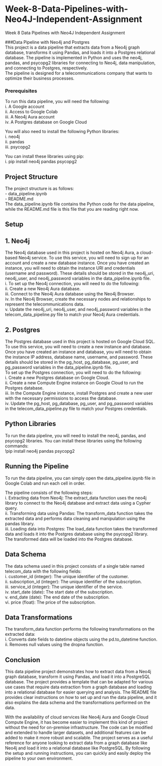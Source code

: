 # Week-8-Data-Pipelines-with-Neo4J-Independent-Assignment
Week 8 Data Pipelines with Neo4J Independent Assignment

###Data Pipeline with Neo4j and Postgres<br>
This project is a data pipeline that extracts data from a Neo4j graph database, transforms it using Pandas, and loads it into a Postgres relational database. The pipeline is implemented in Python and uses the neo4j, pandas, and psycopg2 libraries for connecting to Neo4j, data manipulation, and connecting to Postgres, respectively.<br>
The pipeline is designed for a telecommunications company that wants to optimize their business processes.<br>

### Prerequisites
To run this data pipeline, you will need the following:<br>
i.	A Google account<br>
ii.	Access to Google Colab<br>
iii.	A Neo4j Aura account<br>
iv.	A Postgres database on Google Cloud<br>

You will also need to install the following Python libraries: <br>
i.	neo4j<br>
ii.	pandas<br>
iii.	psycopg2<br>

You can install these libraries using pip: <br>
i.	pip install neo4j pandas psycopg2<br>

## Project Structure
The project structure is as follows:<br>
       - data_pipeline.ipynb<br>
       - README.md<br>
The data_pipeline.ipynb file contains the Python code for the data pipeline, while the README.md file is this file that you are reading right now.<br>

## Setup<br>
## 1.	Neo4j <br>
The Neo4j database used in this project is hosted on Neo4j Aura, a cloud-based Neo4j service. To use this service, you will need to sign up for an account and create a new database instance. Once you have created an instance, you will need to obtain the instance URI and credentials (username and password). These details should be stored in the neo4j_uri, neo4j_user, and neo4j_password variables in the data_pipeline.ipynb file.<br>
i.	To set up the Neo4j connection, you will need to do the following:<br>
ii.	Create a new Neo4j Aura database.<br>
iii.	Connect to the Neo4j Aura database using the Neo4j Browser.<br>
iv.	In the Neo4j Browser, create the necessary nodes and relationships to represent the telecommunications data.<br>
v.	Update the neo4j_uri, neo4j_user, and neo4j_password variables in the telecom_data_pipeline.py file to match your Neo4j Aura credentials.<br>

## 2.	Postgres <br>
The Postgres database used in this project is hosted on Google Cloud SQL. To use this service, you will need to create a new instance and database. Once you have created an instance and database, you will need to obtain the instance IP address, database name, username, and password. These details should be stored in the pg_host, pg_database, pg_user, and pg_password variables in the data_pipeline.ipynb file.<br>
To set up the Postgres connection, you will need to do the following:<br>
i.	Create a new Postgres database on Google Cloud.<br>
ii.	Create a new Compute Engine instance on Google Cloud to run the Postgres database.<br>
iii.	In the Compute Engine instance, install Postgres and create a new user with the necessary permissions to access the database.<br>
iv.	Update the pg_host, pg_database, pg_user, and pg_password variables in the telecom_data_pipeline.py file to match your Postgres credentials.<br>

## Python Libraries
To run the data pipeline, you will need to install the neo4j, pandas, and psycopg2 libraries. You can install these libraries using the following commands:<br>
!pip install neo4j pandas psycopg2 <br>

## Running the Pipeline <br>
To run the data pipeline, you can simply open the data_pipeline.ipynb file in Google Colab and run each cell in order. <br>

The pipeline consists of the following steps:<br>
i.	Extracting data from Neo4j: The extract_data function uses the neo4j library to connect to the Neo4j database and extract data using a Cypher query.<br>
ii.	Transforming data using Pandas: The transform_data function takes the extracted data and performs data cleaning and manipulation using the pandas library.<br>
iii.	Loading data into Postgres: The load_data function takes the transformed data and loads it into the Postgres database using the psycopg2 library.<br>
The transformed data will be loaded into the Postgres database. <br>

## Data Schema <br>
The data schema used in this project consists of a single table named telecom_data with the following fields:<br>
i.	customer_id (integer): The unique identifier of the customer.<br>
ii.	subscription_id (integer): The unique identifier of the subscription.<br>
iii.	service_id (integer): The unique identifier of the service.<br>
iv.	start_date (date): The start date of the subscription.<br>
v.	end_date (date): The end date of the subscription.<br>
vi.	price (float): The price of the subscription.<br>

## Data Transformations <br>
The transform_data function performs the following transformations on the extracted data:<br>
i.	Converts date fields to datetime objects using the pd.to_datetime function.<br>
ii.	Removes null values using the dropna function.<br>

## Conclusion<br>
This data pipeline project demonstrates how to extract data from a Neo4j graph database, transform it using Pandas, and load it into a PostgreSQL database. The project provides a template that can be adapted for various use cases that require data extraction from a graph database and loading into a relational database for easier querying and analysis. The README file provides clear instructions on how to set up and run the data pipeline, and it also explains the data schema and the transformations performed on the data.<br>

With the availability of cloud services like Neo4j Aura and Google Cloud Compute Engine, it has become easier to implement this kind of project without the need for on-premise infrastructure. The code can be modified and extended to handle larger datasets, and additional features can be added to make it more robust and scalable. 
The project serves as a useful reference for anyone looking to extract data from a graph database like Neo4j and load it into a relational database like PostgreSQL.
By following the setup and running instructions, you can quickly and easily deploy the pipeline to your own environment.<br>

